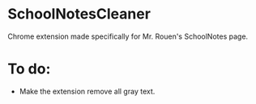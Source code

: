 # SchoolNotesCleaner
Chrome extension made specifically for Mr. Rouen's SchoolNotes page.

# To do:
- Make the extension remove all gray text.
